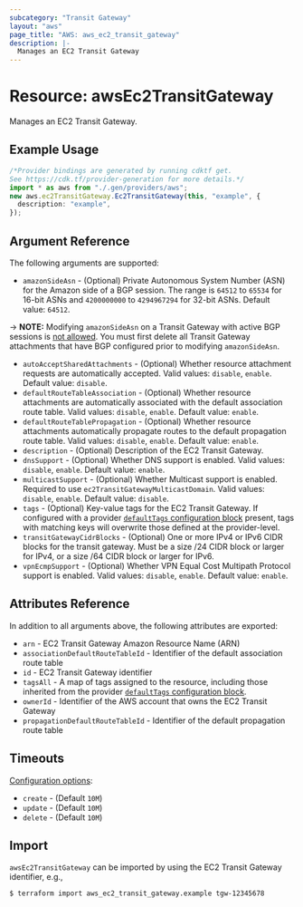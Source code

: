 ```yaml
---
subcategory: "Transit Gateway"
layout: "aws"
page_title: "AWS: aws_ec2_transit_gateway"
description: |-
  Manages an EC2 Transit Gateway
---
```


# Resource: awsEc2TransitGateway

Manages an EC2 Transit Gateway.

## Example Usage

```typescript
/*Provider bindings are generated by running cdktf get.
See https://cdk.tf/provider-generation for more details.*/
import * as aws from "./.gen/providers/aws";
new aws.ec2TransitGateway.Ec2TransitGateway(this, "example", {
  description: "example",
});

```

## Argument Reference

The following arguments are supported:

* `amazonSideAsn` - (Optional) Private Autonomous System Number (ASN) for the Amazon side of a BGP session. The range is `64512` to `65534` for 16-bit ASNs and `4200000000` to `4294967294` for 32-bit ASNs. Default value: `64512`.

\-> **NOTE:** Modifying `amazonSideAsn` on a Transit Gateway with active BGP sessions is [not allowed](https://docs.aws.amazon.com/AWSEC2/latest/APIReference/API_ModifyTransitGatewayOptions.html). You must first delete all Transit Gateway attachments that have BGP configured prior to modifying `amazonSideAsn`.

* `autoAcceptSharedAttachments` - (Optional) Whether resource attachment requests are automatically accepted. Valid values: `disable`, `enable`. Default value: `disable`.
* `defaultRouteTableAssociation` - (Optional) Whether resource attachments are automatically associated with the default association route table. Valid values: `disable`, `enable`. Default value: `enable`.
* `defaultRouteTablePropagation` - (Optional) Whether resource attachments automatically propagate routes to the default propagation route table. Valid values: `disable`, `enable`. Default value: `enable`.
* `description` - (Optional) Description of the EC2 Transit Gateway.
* `dnsSupport` - (Optional) Whether DNS support is enabled. Valid values: `disable`, `enable`. Default value: `enable`.
* `multicastSupport` - (Optional) Whether Multicast support is enabled. Required to use `ec2TransitGatewayMulticastDomain`. Valid values: `disable`, `enable`. Default value: `disable`.
* `tags` - (Optional) Key-value tags for the EC2 Transit Gateway. If configured with a provider [`defaultTags` configuration block](https://registry.terraform.io/providers/hashicorp/aws/latest/docs#default_tags-configuration-block) present, tags with matching keys will overwrite those defined at the provider-level.
* `transitGatewayCidrBlocks` - (Optional) One or more IPv4 or IPv6 CIDR blocks for the transit gateway. Must be a size /24 CIDR block or larger for IPv4, or a size /64 CIDR block or larger for IPv6.
* `vpnEcmpSupport` - (Optional) Whether VPN Equal Cost Multipath Protocol support is enabled. Valid values: `disable`, `enable`. Default value: `enable`.

## Attributes Reference

In addition to all arguments above, the following attributes are exported:

* `arn` - EC2 Transit Gateway Amazon Resource Name (ARN)
* `associationDefaultRouteTableId` - Identifier of the default association route table
* `id` - EC2 Transit Gateway identifier
* `tagsAll` - A map of tags assigned to the resource, including those inherited from the provider [`defaultTags` configuration block](https://registry.terraform.io/providers/hashicorp/aws/latest/docs#default_tags-configuration-block).
* `ownerId` - Identifier of the AWS account that owns the EC2 Transit Gateway
* `propagationDefaultRouteTableId` - Identifier of the default propagation route table

## Timeouts

[Configuration options](https://developer.hashicorp.com/terraform/language/resources/syntax#operation-timeouts):

* `create` - (Default `10M`)
* `update` - (Default `10M`)
* `delete` - (Default `10M`)

## Import

`awsEc2TransitGateway` can be imported by using the EC2 Transit Gateway identifier, e.g.,

```console
$ terraform import aws_ec2_transit_gateway.example tgw-12345678
```
